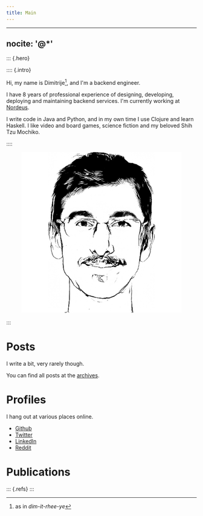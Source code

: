```yaml
---
title: Main
---
```

---
nocite: '@*'
---

::: {.hero}

:::: {.intro}

Hi, my name is Dimitrije[^1], and I'm a backend engineer.

I have 8 years of professional experience of designing, developing, deploying
and maintaining backend services. I'm currently working at [Nordeus](https://nordeus.com).

I write code in Java and Python, and in my own time I use Clojure and learn
Haskell. I like video and board games, science fiction and my beloved Shih Tzu
Mochiko.

::::

<figure><img src="/images/portrait.png" alt="Pencil drawing of my face"></figure>

:::

# Posts

I write a bit, very rarely though.

You can find all posts at the [archives](./archive.html).

# Profiles

I hang out at various places online.

- [Github](https://github.com/dimitrijer)
- [Twitter](https://twitter.com/dradojevic)
- [LinkedIn](https://www.linkedin.com/in/dimitrijer/)
- [Reddit](https://www.reddit.com/user/dimitrijer89)

# Publications

::: {.refs}
:::

[^1]: as in _dim-it-rhee-ye_
